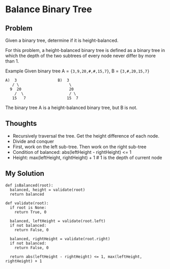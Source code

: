 # Balance Binary Tree

## Problem

Given a binary tree, determine if it is height-balanced.

For this problem, a height-balanced binary tree is defined as a binary tree in which the depth of the two subtrees of every node never differ by more than 1.

Example
Given binary tree A = ```{3,9,20,#,#,15,7}```, B = ```{3,#,20,15,7}```

```
A)  3                  B)  3
   / \                      \
  9  20                     20
    /  \                    / \
   15   7                  15  7
```

The binary tree A is a height-balanced binary tree, but B is not.

## Thoughts

- Recursively traversal the tree. Get the height difference of each node. 
- Divide and conquer
- First, work on the left sub-tree. Then work on the right sub-tree
- Condition of balanced: abs(leftHeight - rightHeight) <= 1
- Height: max(leftHeight, rightHeight) + 1 # 1 is the depth of current node

## My Solution

```
def isBalanced(root):
  balanced, height = validate(root)
  return balanced
  
def validate(root):
  if root is None:
    return True, 0
  
  balanced, leftHeight = validate(root.left)
  if not balanced:
    return False, 0
  
  balanced, rightHeight = validate(root.right)
  if not balanced:
    return False, 0
  
  return abs(leftHeight - rightHeight) <= 1, max(leftHeight, rightHeight) + 1
```
